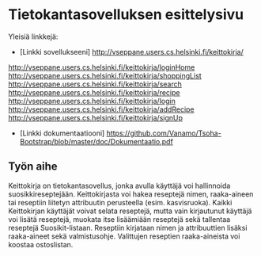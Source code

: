 # Tietokantasovelluksen esittelysivu

Yleisiä linkkejä:

* [Linkki sovellukseeni]
http://vseppane.users.cs.helsinki.fi/keittokirja/

http://vseppane.users.cs.helsinki.fi/keittokirja/loginHome
http://vseppane.users.cs.helsinki.fi/keittokirja/shoppingList
http://vseppane.users.cs.helsinki.fi/keittokirja/search
http://vseppane.users.cs.helsinki.fi/keittokirja/recipe
http://vseppane.users.cs.helsinki.fi/keittokirja/login
http://vseppane.users.cs.helsinki.fi/keittokirja/addRecipe
http://vseppane.users.cs.helsinki.fi/keittokirja/signUp

* [Linkki dokumentaatiooni]
https://github.com/Vanamo/Tsoha-Bootstrap/blob/master/doc/Dokumentaatio.pdf

## Työn aihe
Keittokirja on tietokantasovellus, jonka avulla käyttäjä voi hallinnoida suosikkireseptejään. Keittokirjasta voi hakea reseptejä nimen, raaka-aineen tai reseptiin liitetyn attribuutin perusteella (esim. kasvisruoka). Kaikki Keittokirjan käyttäjät voivat selata reseptejä, mutta vain kirjautunut käyttäjä voi lisätä reseptejä, muokata itse lisäämiään reseptejä sekä tallentaa reseptejä Suosikit-listaan. Reseptiin kirjataan nimen ja attribuuttien lisäksi raaka-aineet sekä valmistusohje. Valittujen reseptien raaka-aineista voi koostaa ostoslistan.